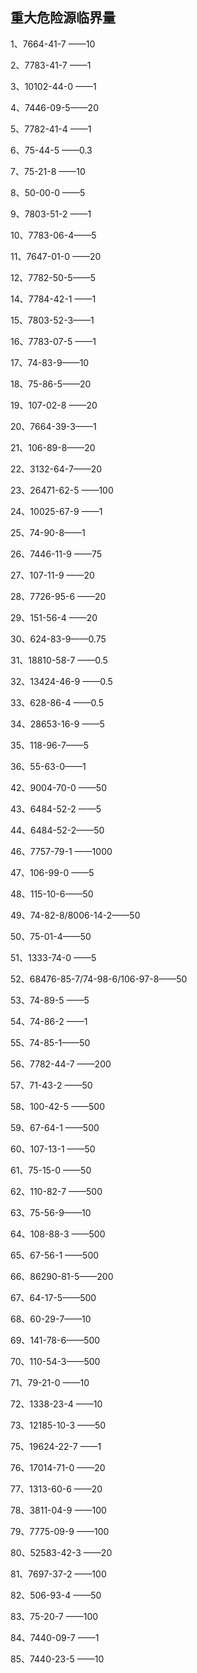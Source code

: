 ## 重大危险源临界量

1、7664-41-7 ——10

2、7783-41-7 ——1

3、10102-44-0 ——1

4、7446-09-5——20

5、7782-41-4 ——1

6、75-44-5 ——0.3

7、75-21-8 ——10

8、50-00-0 ——5

9、7803-51-2 ——1

10、7783-06-4——5

11、7647-01-0 ——20

12、7782-50-5——5

14、7784-42-1 ——1

15、7803-52-3——1

16、7783-07-5 ——1

17、74-83-9——10

18、75-86-5——20

19、107-02-8 ——20

20、7664-39-3——1

21、106-89-8——20

22、3132-64-7——20

23、26471-62-5 ——100

24、10025-67-9 ——1

25、74-90-8——1

26、7446-11-9 ——75

27、107-11-9 ——20

28、7726-95-6 ——20

29、151-56-4 ——20

30、624-83-9——0.75

31、18810-58-7 ——0.5

32、13424-46-9 ——0.5

33、628-86-4 ——0.5

34、28653-16-9 ——5

35、118-96-7——5

36、55-63-0——1

42、9004-70-0 ——50

43、6484-52-2 ——5

44、6484-52-2——50

46、7757-79-1 ——1000

47、106-99-0 ——5

48、115-10-6——50

49、74-82-8/8006-14-2——50

50、75-01-4——50

51、1333-74-0 ——5

52、68476-85-7/74-98-6/106-97-8——50

53、74-89-5 ——5

54、74-86-2 ——1

55、74-85-1——50

56、7782-44-7 ——200

57、71-43-2 ——50

58、100-42-5 ——500

59、67-64-1 ——500

60、107-13-1 ——50

61、75-15-0 ——50

62、110-82-7 ——500

63、75-56-9——10

64、108-88-3 ——500

65、67-56-1 ——500

66、86290-81-5——200

67、64-17-5——500

68、60-29-7——10

69、141-78-6——500

70、110-54-3——500

71、79-21-0 ——10

72、1338-23-4 ——10

73、12185-10-3 ——50

75、19624-22-7 ——1

76、17014-71-0 ——20

77、1313-60-6 ——20

78、3811-04-9 ——100

79、7775-09-9 ——100

80、52583-42-3 ——20

81、7697-37-2 ——100

82、506-93-4 ——50

83、75-20-7 ——100

84、7440-09-7 ——1

85、7440-23-5 ——10



